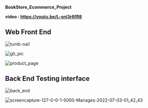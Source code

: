 **BookStore_Ecommerce_Project**

**video : https://youtu.be/L-sni3r6fR8**

## Web Front End
![tumb-nail](https://user-images.githubusercontent.com/48164025/177017719-33962767-0bf6-485a-b40c-ef7938d6c414.png)

![git_pic](https://user-images.githubusercontent.com/48164025/177017723-2ee90303-5b70-4986-9d26-ff4ac83c213e.png)

![product_page](https://user-images.githubusercontent.com/48164025/177017730-e4181109-1f6f-4237-a540-99410399b9af.png)

## Back End Testing interface 
![back_end](https://user-images.githubusercontent.com/48164025/177017957-ddce6f38-1443-4e08-96d2-27306203c4c1.png)

![screencapture-127-0-0-1-5000-Manages-2022-07-03-01_42_43](https://user-images.githubusercontent.com/48164025/177018044-9b7e29c2-bc86-4d98-a55c-486e44aec706.png)

